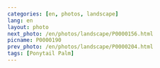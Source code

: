 ```yaml
---
categories: [en, photos, landscape]
lang: en
layout: photo
next_photo: /en/photos/landscape/P0000156.html
picname: P0000190
prev_photo: /en/photos/landscape/P0000204.html
tags: [Ponytail Palm]
---
```

